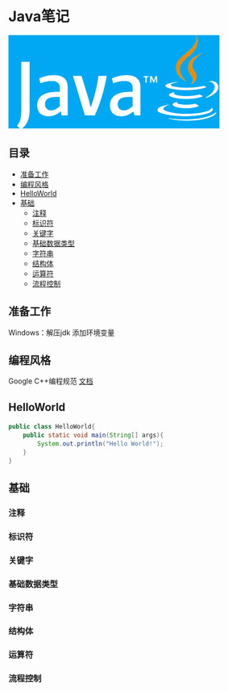 # Java笔记

![javalogo](image/java-logo-b.png)

## 目录

- [准备工作](#准备工作)
- [编程风格](#编程风格)
- [HelloWorld](#HelloWorld)
- [基础](#基础)
  * [注释](#注释)
  * [标识符](#标识符)
  * [关键字](#关键字)
  * [基础数据类型](#基础数据类型)
  * [字符串](#字符串)
  * [结构体](#结构体)
  * [运算符](#运算符)
  * [流程控制](#流程控制)


## 准备工作

Windows：解压jdk 添加环境变量

## 编程风格
Google C++编程规范 [文档](https://google.github.io/styleguide/javaguide.html)

## HelloWorld
```java
public class HelloWorld{
    public static void main(String[] args){
        System.out.println("Hello World!");
    }
}
```
## 基础
### 注释
### 标识符
### 关键字
### 基础数据类型
### 字符串
### 结构体
### 运算符
### 流程控制
